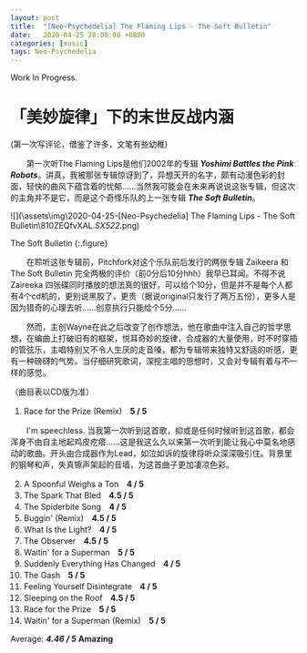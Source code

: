 ```yaml
---
layout: post
title:  "[Neo-Psychedelia] The Flaming Lips - The Soft Bulletin"
date:   2020-04-25 20:00:00 +0800
categories: [music]
tags: Neo-Psychedelia
---
```


Work In Progress.

#  「美妙旋律」下的末世反战内涵

(第一次写评论，借鉴了许多，文笔有些幼稚)

　　第一次听The Flaming Lips是他们2002年的专辑 ***Yoshimi Battles the Pink Robots***。讲真，我被那张专辑惊讶到了，异想天开的名字，颇有动漫色彩的封面，轻快的曲风下蕴含着的忧郁......当然我可能会在未来再说说这张专辑，但这次的主角并不是它，而是这个奇怪乐队的上一张专辑 ***The Soft Bulletin***。

![](\assets\img\2020-04-25-[Neo-Psychedelia] The Flaming Lips - The Soft Bulletin\810ZEQfvXAL._SX522_.png)

The Soft Bulletin
{:.figure}

　　在聆听这张专辑前，Pitchfork对这个乐队前后发行的两张专辑 Zaikeera 和 The Soft Bulletin 完全两极的评价（前0分后10分hhh）我早已耳闻。不得不说 Zaireeka 四张碟同时播放的想法真的很好，可以给个10分，但是并不是每个人都有4个cd机的，更别说黑胶了，更贵（据说original只发行了两万五份），更多人是因为猎奇的心理去听......创意执行只能给个5分......

　　然而，主创Wayne在此之后改变了创作想法，他在歌曲中注入自己的哲学思想，在编曲上打破旧有的框架，悦耳奇妙的旋律，合成器的大量使用，时不时穿插的管弦乐，主唱特别又不令人生厌的走音嗓，都为专辑带来独特又舒适的听感，更有一种磅礴的气势。当仔细研究歌词，深挖主唱的思想时，又会对专辑有着与不一样的感觉。

（曲目表以CD版为准）

1. Race for the Prize (Remix)　**5 / 5**


　　I'm speechless. 当我第一次听到这首歌，抑或是任何时候听到这首歌，都会浑身不由自主地起鸡皮疙瘩......这是我这么久以来第一次听到能让我心中莫名地感动的歌曲。开头由合成器作为Lead，如泣如诉的旋律将听众深深吸引住。背景里的钢琴和声，失真镲声架起的音墙，为这首曲子更加凄凉色彩。

2. A Spoonful Weighs a Ton　**4 / 5**
3. The Spark That Bled　**4.5 / 5**
4. The Spiderbite Song　**4 / 5**
5. Buggin' (Remix)　**4.5 / 5**
6. What Is the Light?　**4 / 5**
7. The Observer　**4.5 / 5**
8. Waitin' for a Superman　**5 / 5**
9. Suddenly Everything Has Changed　**4 / 5**
10. The Gash　**5 / 5**
11. Feeling Yourself Disintegrate　**4 / 5**
12. Sleeping on the Roof　**4.5 / 5**
13. Race for the Prize　**5 / 5**
14. Waitin' for a Superman (Remix)　**5 / 5**

Average:  ***4.46 / 5***     **Amazing**